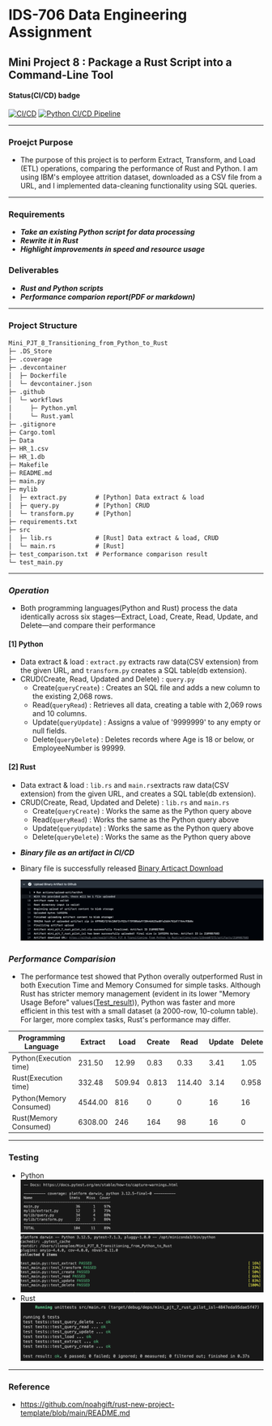# IDS-706 Data Engineering Assignment
## Mini Project 8 : Package a Rust Script into a Command-Line Tool

#### Status(CI/CD) badge 
[![CI/CD](https://github.com/nogibjj/Mini_PJT_8_Transitioning_from_Python_to_Rust/actions/workflows/Rust.yaml/badge.svg)](https://github.com/nogibjj/Mini_PJT_8_Transitioning_from_Python_to_Rust/actions/workflows/Rust.yaml)
[![Python CI/CD Pipeline](https://github.com/nogibjj/Mini_PJT_8_Transitioning_from_Python_to_Rust/actions/workflows/Python.yml/badge.svg)](https://github.com/nogibjj/Mini_PJT_8_Transitioning_from_Python_to_Rust/actions/workflows/Python.yml)

------

### Proejct Purpose

- The purpose of this project is to perform Extract, Transform, and Load (ETL) operations, comparing the performance of Rust and Python. I am using IBM's employee attrition dataset, downloaded as a CSV file from a URL, and I implemented data-cleaning functionality using SQL queries.

-----

### Requirements

* ***Take an existing Python script for data processing***
* ***Rewrite it in Rust***
* ***Highlight improvements in speed and resource usage***

### Deliverables

* ***Rust and Python scripts***
* ***Performance comparion report(PDF or markdown)***

---------
### Project Structure
```
Mini_PJT_8_Transitioning_from_Python_to_Rust
├─ .DS_Store
├─ .coverage
├─ .devcontainer
│  ├─ Dockerfile
│  └─ devcontainer.json
├─ .github
│  └─ workflows
│     ├─ Python.yml 
│     └─ Rust.yaml
├─ .gitignore
├─ Cargo.toml
├─ Data
├─ HR_1.csv
├─ HR_1.db
├─ Makefile
├─ README.md
├─ main.py
├─ mylib
│  ├─ extract.py        # [Python] Data extract & load
│  ├─ query.py          # [Python] CRUD
│  └─ transform.py      # [Python]
├─ requirements.txt
├─ src
│  ├─ lib.rs            # [Rust] Data extract & load, CRUD
│  └─ main.rs           # [Rust]
├─ test_comparison.txt  # Performance comparison result
└─ test_main.py
```
----------
###  ***Operation***
- Both programming languages(Python and Rust) process the data identically across six stages—Extract, Load, Create, Read, Update, and Delete—and compare their performance

#### **[1] Python**
- Data extract & load : `extract.py` extracts raw data(CSV extension) from the given URL, and `transform.py` creates a SQL table(db extension).
- CRUD(Create, Read, Updated and Delete) : `query.py`
   - Create(`queryCreate`) : Creates an SQL file and adds a new column to the existing 2,068 rows.
   - Read(`queryRead`) : Retrieves all data, creating a table with 2,069 rows and 10 columns.
   - Update(`queryUpdate`) : Assigns a value of '9999999' to any empty or null fields.
   - Delete(`queryDelete`) : Deletes records where Age is 18 or below, or EmployeeNumber is 99999.

#### **[2] Rust**
- Data extract & load : `lib.rs` and `main.rs`extracts raw data(CSV extension) from the given URL, and creates a SQL table(db extension).
- CRUD(Create, Read, Updated and Delete) : `lib.rs` and `main.rs`
   - Create(`queryCreate`) : Works the same as the Python query above
   - Read(`queryRead`) : Works the same as the Python query above
   - Update(`queryUpdate`) : Works the same as the Python query above
   - Delete(`queryDelete`) : Works the same as the Python query above

* ***Binary file as an artifact in CI/CD***
- Binary file is successfully released 
[Binary Articact Download](https://github.com/nogibjj/Mini_PJT_8_Transitioning_from_Python_to_Rust_ISL/actions/runs/11544607272/job/32130378632)

   ![Image](Data/binary.png)

###  ***Performance Comparision*** 

- The performance test showed that Python overally outperformed Rust in both Execution Time and Memory Consumed for simple tasks. Although Rust has stricter memory management (evident in its lower "Memory Usage Before" values([Test_result](test_comparision.txt))), Python was faster and more efficient in this test with a small dataset (a 2000-row, 10-column table). For larger, more complex tasks, Rust's performance may differ.

| Programming Language    | Extract | Load   | Create | Read   | Update | Delete | Total   | Unit |
| ----------------------- | ------- | ------ | ------ | ------ | ------ | ------ | ------- | ---- |
| Python(Execution time)  | 231.50  | 12.99  | 0.83   | 0.33   | 3.41   | 1.05   | 250.11  | ms   |
| Rust(Execution time)    | 332.48  | 509.94 | 0.813  | 114.40 | 3.14   | 0.958  | 961.731 | ms   |
| Python(Memory Consumed) | 4544.00 | 816    | 0      | 0      | 16     | 16     | 5,392   | KB   |
| Rust(Memory Consumed)   | 6308.00 | 246    | 164    | 98     | 16     | 0      | 6,832   | KB   |



---------
### Testing
- Python
   ![photo](Data/py_test.png)
   ![lint](Data/py_lint.png)
- Rust
   ![photo](Data/rs_test.png)


----------
### Reference
* https://github.com/noahgift/rust-new-project-template/blob/main/README.md

